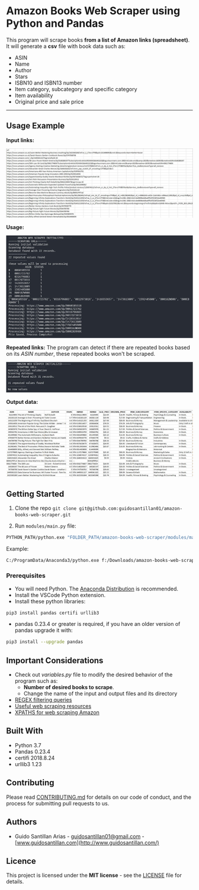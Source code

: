 # Amazon Books Web Scraper using Python and Pandas
This program will scrape books **from a list of Amazon links (spreadsheet)**. It will generate a **csv** file with book data such as: 
- ASIN
- Name
- Author
- Stars
- ISBN10 and ISBN13 number
- Item category, subcategory and specific category
- Item availability
- Original price and sale price

<!-- ## Table of Contents
- [Usage Example](#usage-example)
- [Getting Started](#getting-started)
- [Running the tests](#running-the-tests)
- [Built With](#built-with)
- [Contributing](#contributing)
- [Versioning](#versioning)
- [Authors](#authors)
- [License](#license)
- [Acknowledgements](#acknowledgements) -->

---

## Usage Example
**Input links:**

![](./docs/input.jpg)

**Usage:**

![](./docs/usage_new.jpg)

**Repeated links:**
The program can detect if there are repeated books based on its *ASIN number*, these repeated books won't be scraped.

![](./docs/usage_repeated.jpg)

**Output data:**

![](./docs/output.jpg)


## Getting Started
1. Clone the repo
`git clone git@github.com:guidosantillan01/amazon-books-web-scraper.git`

2. Run `modules/main.py` file:
```sh
PYTHON_PATH/python.exe "FOLDER_PATH/amazon-books-web-scraper/modules/main.py"
```
Example:
```sh
C:/ProgramData/Anaconda3/python.exe f:/Downloads/amazon-books-web-scraper/modules/main.py
```


### Prerequisites
- You will need Python. The [Anaconda Distribution](https://www.anaconda.com/distribution/) is recommended.
- Install the VSCode Python extension.
- Install these python libraries:
```sh
pip3 install pandas certifi urllib3
```
- pandas 0.23.4 or greater is required, if you have an older version of pandas upgrade it with:
```sh
pip3 install --upgrade pandas
```


## Important Considerations
- Check out *variables.py* file to modify the desired behavior of the program such as:
    - **Number of desired books to scrape**.
    - Change the name of the input and output files and its directory
- [REGEX filtering queries](./docs/FILTERING.md)
- [Useful web scraping resources](./docs/USEFUL_RESOURCES.md)
- [XPATHS for web scraping Amazon](./docs/xpaths_for_amazon.txt)



## Built With
- Python 3.7
- Pandas 0.23.4
- certifi 2018.8.24
- urllib3 1.23



## Contributing
Please read [CONTRIBUTING.md](./docs/CONTRIBUTING.md) for details on our code of conduct, and the process for submitting pull requests to us.



## Authors
- Guido Santillan Arias - [guidosantillan01@gmail.com](mailto:guidosantillan01@gmail.com) - [www.guidosantillan.com](http://www.guidosantillan.com/)



## Licence
This project is licensed under the **MIT license** - see the [LICENSE](./LICENSE.txt) file for details.
